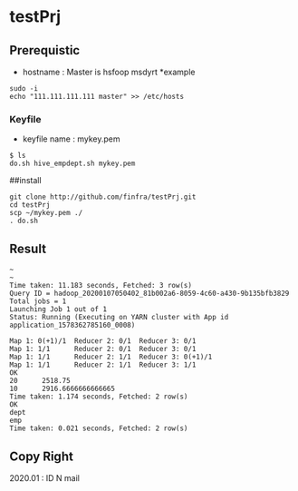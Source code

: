 # testPrj
## Prerequistic
* hostname : Master is hsfoop msdyrt
*example
```
sudo -i
echo "111.111.111.111 master" >> /etc/hosts
```

### Keyfile
* keyfile name : mykey.pem
```
$ ls
do.sh hive_empdept.sh mykey.pem
```

##install
```
git clone http://github.com/finfra/testPrj.git
cd testPrj
scp ~/mykey.pem ./
. do.sh
```

## Result
```
~
~
Time taken: 11.183 seconds, Fetched: 3 row(s)
Query ID = hadoop_20200107050402_81b002a6-8059-4c60-a430-9b135bfb3829
Total jobs = 1
Launching Job 1 out of 1
Status: Running (Executing on YARN cluster with App id application_1578362785160_0008)

Map 1: 0(+1)/1  Reducer 2: 0/1  Reducer 3: 0/1
Map 1: 1/1      Reducer 2: 0/1  Reducer 3: 0/1
Map 1: 1/1      Reducer 2: 1/1  Reducer 3: 0(+1)/1
Map 1: 1/1      Reducer 2: 1/1  Reducer 3: 1/1
OK
20      2518.75
10      2916.6666666666665
Time taken: 1.174 seconds, Fetched: 2 row(s)
OK
dept
emp
Time taken: 0.021 seconds, Fetched: 2 row(s)

```

## Copy Right
2020.01 : ID N mail
